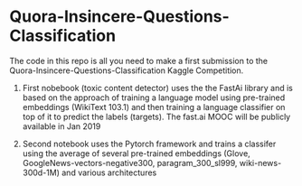 # Quora-Insincere-Questions-Classification
The code in this repo is all you need to make a first submission to the Quora-Insincere-Questions-Classification Kaggle Competition. 

   1. First nobebook (toxic content detector) uses the the FastAi library and is based on the approach of training a language model using pre-trained embeddings (WikiText 103.1) and then training a language classifier on top of it to predict the labels (targets). The fast.ai MOOC will be publicly available in Jan 2019
   
  2. Second notebook uses the Pytorch framework and trains a classifer using the average of several pre-trained embeddings (Glove, GoogleNews-vectors-negative300, paragram_300_sl999, wiki-news-300d-1M) and various architectures
